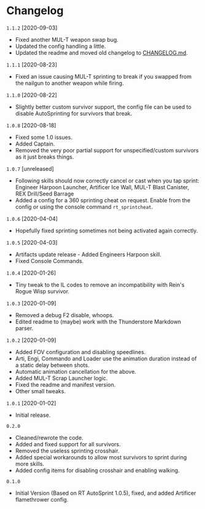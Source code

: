 # Changelog

`1.1.2` [2020-09-03]

* Fixed another MUL-T weapon swap bug.
* Updated the config handling a little.
* Updated the readme and moved old changelog to [CHANGELOG.md](https://github.com/JohnEdwa/RTAutoSprintExtended/blob/master/CHANGELOG.md).

`1.1.1` [2020-08-23]

* Fixed an issue causing MUL-T sprinting to break if you swapped from the nailgun to another weapon while firing.

`1.1.0` [2020-08-22]

* Slightly better custom survivor support, the config file can be used to disable AutoSprinting for survivors that break.

`1.0.8` [2020-08-18]

* Fixed some 1.0 issues.
* Added Captain.
* Removed the very poor partial support for unspecified/custom survivors as it just breaks things.

`1.0.7` [unreleased]

* Following skills should now correctly cancel or cast when you tap sprint: Engineer Harpoon Launcher, Artificer Ice Wall, MUL-T Blast Canister, REX Drill/Seed Barrage
* Added a config for a 360 sprinting cheat on request. Enable from the config or using the console command `rt_sprintcheat`.

`1.0.6` [2020-04-04]

* Hopefully fixed sprinting sometimes not being activated again correctly.

`1.0.5` [2020-04-03]

* Artifacts update release - Added Engineers Harpoon skill.
* Fixed Console Commands.

`1.0.4` [2020-01-26]

* Tiny tweak to the IL codes to remove an incompatibility with Rein's Rogue Wisp survivor.

`1.0.3` [2020-01-09]

* Removed a debug F2 disable, whoops.
* Edited readme to (maybe) work with the Thunderstore Markdown parser.

`1.0.2` [2020-01-09]

* Added FOV configuration and disabling speedlines.
* Arti, Engi, Commando and Loader use the animation duration instead of a static delay between shots.
* Automatic animation cancellation for the above.
* Added MUL-T Scrap Launcher logic.
* Fixed the readme and manifest version.
* Other small tweaks.

`1.0.1` [2020-01-02]

* Initial release.

`0.2.0`

* Cleaned/rewrote the code. 
* Added and fixed support for all survivors.
* Removed the useless sprinting crosshair.
* Added special workarounds to allow most survivors to sprint during more skills.
* Added config items for disabling crosshair and enabling walking.

`0.1.0` 

* Initial Version (Based on RT AutoSprint 1.0.5), fixed, and added Artificer flamethrower config.